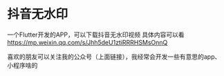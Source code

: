 # 抖音无水印

一个Flutter开发的APP，可以下载抖音无水印视频
具体内容可以看 https://mp.weixin.qq.com/s/Jhh5deU1ztiRRRHSMsOnnQ

喜欢的朋友可以关注我的公众号（上面链接），我经常会开发一些有意思的app、小程序啥的
